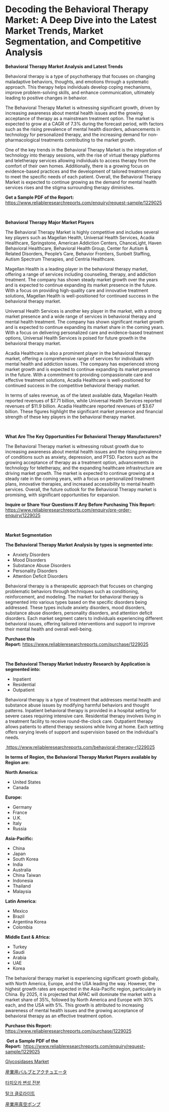 <p><h1>Decoding the Behavioral Therapy Market: A Deep Dive into the Latest Market Trends, Market Segmentation, and Competitive Analysis</h1></p><p><strong>Behavioral Therapy Market Analysis and Latest Trends</strong></p>
<p><p>Behavioral therapy is a type of psychotherapy that focuses on changing maladaptive behaviors, thoughts, and emotions through a systematic approach. This therapy helps individuals develop coping mechanisms, improve problem-solving skills, and enhance communication, ultimately leading to positive changes in behavior.</p><p>The Behavioral Therapy Market is witnessing significant growth, driven by increasing awareness about mental health issues and the growing acceptance of therapy as a mainstream treatment option. The market is expected to grow at a CAGR of 7.3% during the forecast period, with factors such as the rising prevalence of mental health disorders, advancements in technology for personalized therapy, and the increasing demand for non-pharmacological treatments contributing to the market growth.</p><p>One of the key trends in the Behavioral Therapy Market is the integration of technology into therapy sessions, with the rise of virtual therapy platforms and teletherapy services allowing individuals to access therapy from the comfort of their own homes. Additionally, there is a growing focus on evidence-based practices and the development of tailored treatment plans to meet the specific needs of each patient. Overall, the Behavioral Therapy Market is expected to continue growing as the demand for mental health services rises and the stigma surrounding therapy diminishes.</p></p>
<p><strong>Get a Sample PDF of the Report:&nbsp;</strong> <a href="https://www.reliableresearchreports.com/enquiry/request-sample/1229025">https://www.reliableresearchreports.com/enquiry/request-sample/1229025</a></p>
<p>&nbsp;</p>
<p><strong>Behavioral Therapy Major Market Players</strong></p>
<p><p>The Behavioral Therapy Market is highly competitive and includes several key players such as Magellan Health, Universal Health Services, Acadia Healthcare, Springstone, American Addiction Centers, ChanceLight, Haven Behavioral Healthcare, Behavioral Health Group, Center for Autism & Related Disorders, People’s Care, Behavior Frontiers, Sunbelt Staffing, Autism Spectrum Therapies, and Centria Healthcare.</p><p>Magellan Health is a leading player in the behavioral therapy market, offering a range of services including counseling, therapy, and addiction treatment. The company has shown steady market growth over the years and is expected to continue expanding its market presence in the future. With a focus on providing high-quality care and innovative treatment solutions, Magellan Health is well-positioned for continued success in the behavioral therapy market.</p><p>Universal Health Services is another key player in the market, with a strong market presence and a wide range of services in behavioral therapy and mental health treatment. The company has shown significant market growth and is expected to continue expanding its market share in the coming years. With a focus on delivering personalized care and evidence-based treatment options, Universal Health Services is poised for future growth in the behavioral therapy market.</p><p>Acadia Healthcare is also a prominent player in the behavioral therapy market, offering a comprehensive range of services for individuals with mental health and addiction issues. The company has experienced strong market growth and is expected to continue expanding its market presence in the future. With a commitment to providing compassionate care and effective treatment solutions, Acadia Healthcare is well-positioned for continued success in the competitive behavioral therapy market.</p><p>In terms of sales revenue, as of the latest available data, Magellan Health reported revenues of $7.71 billion, while Universal Health Services reported revenues of $11.9 billion. Acadia Healthcare reported revenues of $3.67 billion. These figures highlight the significant market presence and financial strength of these key players in the behavioral therapy market.</p></p>
<p>&nbsp;</p>
<p><strong>What Are The Key Opportunities For Behavioral Therapy Manufacturers?</strong></p>
<p><p>The Behavioral Therapy market is witnessing robust growth due to increasing awareness about mental health issues and the rising prevalence of conditions such as anxiety, depression, and PTSD. Factors such as the growing acceptance of therapy as a treatment option, advancements in technology for teletherapy, and the expanding healthcare infrastructure are driving market growth. The market is expected to continue growing at a steady rate in the coming years, with a focus on personalized treatment plans, innovative therapies, and increased accessibility to mental health services. Overall, the future outlook for the Behavioral Therapy market is promising, with significant opportunities for expansion.</p></p>
<p><strong>Inquire or Share Your Questions If Any Before Purchasing This Report:</strong> <a href="https://www.reliableresearchreports.com/enquiry/pre-order-enquiry/1229025">https://www.reliableresearchreports.com/enquiry/pre-order-enquiry/1229025</a></p>
<p>&nbsp;</p>
<p><strong>Market Segmentation</strong></p>
<p><strong>The Behavioral Therapy Market Analysis by types is segmented into:</strong></p>
<p><ul><li>Anxiety Disorders</li><li>Mood Disorders</li><li>Substance Abuse Disorders</li><li>Personality Disorders</li><li>Attention Deficit Disorders</li></ul></p>
<p><p>Behavioral therapy is a therapeutic approach that focuses on changing problematic behaviors through techniques such as conditioning, reinforcement, and modeling. The market for behavioral therapy is segmented into various types based on the specific disorders being addressed. These types include anxiety disorders, mood disorders, substance abuse disorders, personality disorders, and attention deficit disorders. Each market segment caters to individuals experiencing different behavioral issues, offering tailored interventions and support to improve their mental health and overall well-being.</p></p>
<p><strong>Purchase this Report:&nbsp;</strong><a href="https://www.reliableresearchreports.com/purchase/1229025">https://www.reliableresearchreports.com/purchase/1229025</a></p>
<p>&nbsp;</p>
<p><strong>The Behavioral Therapy Market Industry Research by Application is segmented into:</strong></p>
<p><ul><li>Inpatient</li><li>Residential</li><li>Outpatient</li></ul></p>
<p><p>Behavioral therapy is a type of treatment that addresses mental health and substance abuse issues by modifying harmful behaviors and thought patterns. Inpatient behavioral therapy is provided in a hospital setting for severe cases requiring intensive care. Residential therapy involves living in a treatment facility to receive round-the-clock care. Outpatient therapy allows patients to attend therapy sessions while living at home. Each setting offers varying levels of support and supervision based on the individual's needs.</p></p>
<p><a href="https://www.reliableresearchreports.com/behavioral-therapy-r1229025">&nbsp;https://www.reliableresearchreports.com/behavioral-therapy-r1229025</a></p>
<p><strong>In terms of Region, the Behavioral Therapy Market Players available by Region are:</strong></p>
<p>
    <p> <strong> North America: </strong>
        <ul>
            <li>United States</li>
            <li>Canada</li>
        </ul>
        </p> 
    <p> <strong> Europe: </strong>
        <ul>
            <li>Germany</li>
            <li>France</li>
            <li>U.K.</li>
            <li>Italy</li>
            <li>Russia</li>
        </ul>
        </p> 
    <p> <strong> Asia-Pacific: </strong>
        <ul>
            <li>China</li>
            <li>Japan</li>
            <li>South Korea</li>
            <li>India</li>
            <li>Australia</li>
            <li>China Taiwan</li>
            <li>Indonesia</li>
            <li>Thailand</li>
            <li>Malaysia</li>
        </ul>
        </p> 
    <p> <strong> Latin America: </strong>
        <ul>
            <li>Mexico</li>
            <li>Brazil</li>
            <li>Argentina Korea</li>
            <li>Colombia</li>
        </ul>
        </p> 
    <p> <strong> Middle East & Africa: </strong>
        <ul>
            <li>Turkey</li>
            <li>Saudi</li>
            <li>Arabia</li>
            <li>UAE</li>
            <li>Korea</li>
        </ul>
    </p>
    </p>
<p><p>The behavioral therapy market is experiencing significant growth globally, with North America, Europe, and the USA leading the way. However, the highest growth rates are expected in the Asia-Pacific region, particularly in China. By 2025, it is projected that APAC will dominate the market with a market share of 35%, followed by North America and Europe with 30% each, and the USA with 5%. This growth is attributed to increasing awareness of mental health issues and the growing acceptance of behavioral therapy as an effective treatment option.</p></p>
<p><strong>Purchase this Report: </strong><a href="https://www.reliableresearchreports.com/purchase/1229025">https://www.reliableresearchreports.com/purchase/1229025</a></p>
<p>&nbsp;<strong>Get a Sample PDF of the Report:&nbsp;&nbsp;</strong><a href="https://www.reliableresearchreports.com/enquiry/request-sample/1229025">https://www.reliableresearchreports.com/enquiry/request-sample/1229025</a></p>
<p><strong></strong></p>
<p><p><a href="https://github.com/jerrycopelandthomaswsqd8q/Market-Research-Report-List-2/blob/main/glycosidases-market.md">Glycosidases Market</a></p><p><a href="https://github.com/Sophiaard2003/Market-Research-Report-List-1/blob/main/284710751147.md">産業用バルブとアクチュエータ</a></p><p><a href="https://github.com/BrettWeberrt8767765/Market-Research-Report-List-1/blob/main/561594045850.md">타피오카 변성 전분</a></p><p><a href="https://github.com/camron674/Market-Research-Report-List-1/blob/main/304636045851.md">탈크 클로라이트</a></p><p><a href="https://github.com/hilmi-2a/Market-Research-Report-List-1/blob/main/150688851146.md">産業用真空ポンプ</a></p></p>